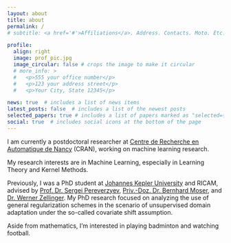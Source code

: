 ```yaml
---
layout: about
title: about
permalink: /
# subtitle: <a href='#'>Affiliations</a>. Address. Contacts. Moto. Etc.

profile:
  align: right
  image: prof_pic.jpg
  image_circular: false # crops the image to make it circular
  # more_info: >
  #   <p>555 your office number</p>
  #   <p>123 your address street</p>
  #   <p>Your City, State 12345</p>

news: true  # includes a list of news items
latest_posts: false  # includes a list of the newest posts
selected_papers: true # includes a list of papers marked as "selected={true}"
social: true  # includes social icons at the bottom of the page
---
```


I am currently a postdoctoral researcher at [Centre de Recherche en Automatique de Nancy](https://www.cran.univ-lorraine.fr/en/) (CRAN), working on machine learning research. 

My research interests are in Machine Learning, especially in Learning Theory and Kernel Methods.

Previously, I was a PhD student at [Johannes Kepler University](https://www.jku.at/) and RICAM, advised by [Prof. Dr. Sergei Pereverzyev](https://www.oeaw.ac.at/ricam/staff/sergei-pereverzyev), [Priv.-Doz. Dr. Bernhard Moser](https://www.scch.at/team/bernhard.moser), and [Dr. Werner Zellinger](https://www.oeaw.ac.at/ricam/staff/werner-zellinger). My PhD research focused on analyzing the use of general regularization schemes in the scenario of unsupervised domain adaptation under the so-called covariate shift assumption.

Aside from mathematics, I’m interested in playing badminton and watching football.
